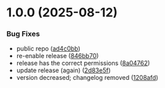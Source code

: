 # 1.0.0 (2025-08-12)

### Bug Fixes

- public repo ([ad4c0bb](https://github.com/jeeyoungk/doctor/commit/ad4c0bb6baec03f5f6a5f87e899996b157327156))
- re-enable release ([846bb70](https://github.com/jeeyoungk/doctor/commit/846bb7088be94695111f682859298cbeac7b946f))
- release has the correct permissions ([8a04762](https://github.com/jeeyoungk/doctor/commit/8a0476299fdea417d8a0f705f26122d6c624d332))
- update release (again) ([2d83e5f](https://github.com/jeeyoungk/doctor/commit/2d83e5f19961529ce9971c4b5deedd73b22000b6))
- version decreased; changelog removed ([1208afd](https://github.com/jeeyoungk/doctor/commit/1208afd0a29bb4ea3b1a9eb7839eac32dd69fd6c))
